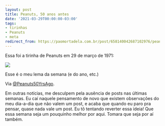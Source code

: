 ```yaml
---
layout: post
title: Peanuts, 50 anos antes
date: '2021-03-29T00:00:00-03:00'
tags:
- tirinhas
- Peanuts
- meta
redirect_from: https://paomortadela.com.br/post/658140042687102976/peanuts-50-anos-antes
---
```

Essa foi a tirinha de Peanuts em 29 de março de 1971:

![](https://64.media.tumblr.com/c25cad912505960648c25ff3b788c052/fbbf023cba346487-04/s540x810/b429fbb7115368e53065bf2ee939ed0aa5f17aac.png)

Esse é o meu lema da semana (e do ano, etc.)

Via [@Peanuts50YrsAgo](https://twitter.com/peanuts50yrsago).

Em outras notícias, me desculpem pela ausência de posts nas últimas semanas. Eu caí naquele pensamento de novo que existem observações do meu dia-a-dia que não valem um post, e acaba que quando eu paro pra pensar, quase nada vale um post. Eu tô tentando reverter essa ideia! Que essa semana seja um pouquinho melhor por aqui. Tomara que seja por aí também.

